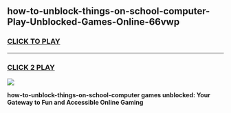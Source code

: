 
## how-to-unblock-things-on-school-computer-Play-Unblocked-Games-Online-66vwp
<h3>
<a href="https://premium76.site?title=how-to-unblock-things-on-school-computer&ref=25A">CLICK TO PLAY</a></h3>
<hr>

<h3>
<a href="https://premium76.site?title=how-to-unblock-things-on-school-computer&ref=25A">CLICK 2 PLAY</a>
  
</h3>

<a href="https://premium76.site?title=how-to-unblock-things-on-school-computer&ref=25A"><img src="https://clearcache.store/games.png"></a>


**how-to-unblock-things-on-school-computer games unblocked: Your Gateway to Fun and Accessible Online Gaming**
